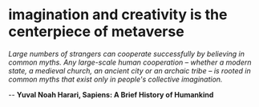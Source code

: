 # imagination and creativity is the centerpiece of metaverse

_Large numbers of strangers can cooperate successfully by believing in common myths. Any large-scale human cooperation – whether a modern state, a medieval church, an ancient city or an archaic tribe – is rooted in common myths that exist only in people's collective imagination._

\-- **Yuval Noah Harari, Sapiens: A Brief History of Humankind**
